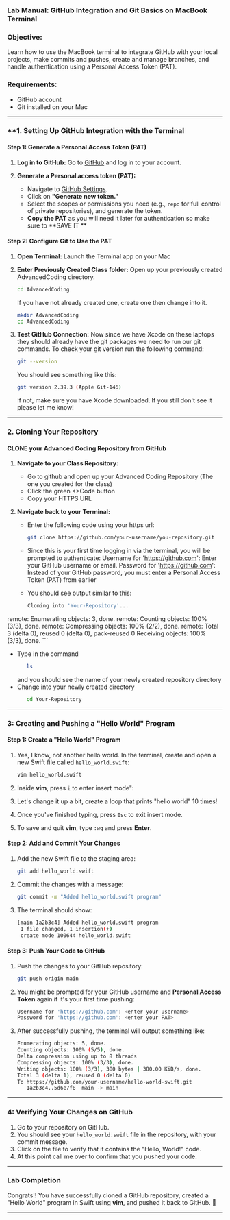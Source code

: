 ### **Lab Manual: GitHub Integration and Git Basics on MacBook Terminal**

### **Objective:**
Learn how to use the MacBook terminal to integrate GitHub with your local projects, make commits and pushes, create and manage branches, and handle authentication using a Personal Access Token (PAT).

### **Requirements:**
- GitHub account
- Git installed on your Mac

---

### **1. **Setting Up GitHub Integration with the Terminal**

#### **Step 1: Generate a Personal Access Token (PAT)**

1. **Log in to GitHub:**
   Go to [GitHub](https://github.com/) and log in to your account.

2. **Generate a Personal access token (PAT):**
   - Navigate to [GitHub Settings](https://github.com/settings/tokens).
   - Click on **"Generate new token."**
   - Select the scopes or permissions you need (e.g., `repo` for full control of private repositories), and generate the token.
   - **Copy the PAT** as you will need it later for authentication so make sure to **SAVE IT **

#### **Step 2: Configure Git to Use the PAT**

1. **Open Terminal:**
   Launch the Terminal app on your Mac

2. **Enter Previously Created Class folder:**
   Open up your previously created AdvancedCoding directory.
   ```bash
   cd AdvancedCoding
   ```

   If you have not already created one, create one then change into it.
   ```bash
   mkdir AdvancedCoding
   cd AdvancedCoding
   ```
3. **Test GitHub Connection:**
   Now since we have Xcode on these laptops they should already have the git packages we need to run our git commands. To check your git version run the following command:
   ```bash
   git --version
   ```
   You should see something like this:
   ```bash
   git version 2.39.3 (Apple Git-146)
   ```
   If not, make sure you have Xcode downloaded. If you still don't see it please let me know!
   
---

### **2. Cloning Your Repository**

#### **CLONE your Advanced Coding Repository from GitHub**

1. **Navigate to your Class Repository:**
   - Go to github and open up your Advanced Coding Repository (The one you created for the class)
   - Click the green <>Code button
   - Copy your HTTPS URL

2. **Navigate back to your Terminal:**
   - Enter the following code using your https url:
     ```bash
     git clone https://github.com/your-username/you-repository.git
     ```
   - Since this is your first time logging in via the terminal, you will be prompted to authenticate:
Username for 'https://github.com': Enter your GitHub username or email.
Password for 'https://github.com': Instead of your GitHub password, you must enter a Personal Access Token (PAT) from earlier

   - You should see output similar to this:
     ```bash
     Cloning into 'Your-Repository'...
remote: Enumerating objects: 3, done.
remote: Counting objects: 100% (3/3), done.
remote: Compressing objects: 100% (2/2), done.
remote: Total 3 (delta 0), reused 0 (delta 0), pack-reused 0
Receiving objects: 100% (3/3), done.
     ```
   - Type in the command
     ```bash
        ls
     ```
     and you should see the name of your newly created repository directory
   - Change into your newly created directory
     ```bash
        cd Your-Repository
     ```
---

### **3: Creating and Pushing a "Hello World" Program**

#### Step 1: Create a "Hello World" Program
1. Yes, I know, not another hello world. In the terminal, create and open a new Swift file called `hello_world.swift`:

   ```bash
   vim hello_world.swift
   ```

2. Inside **vim**, press `i` to enter insert mode":

3. Let's change it up a bit, create a loop that prints "hello world" 10 times!

4. Once you've finished typing, press `Esc` to exit insert mode.

5. To save and quit **vim**, type `:wq` and press **Enter**.

#### Step 2: Add and Commit Your Changes
1. Add the new Swift file to the staging area:

   ```bash
   git add hello_world.swift
   ```

2. Commit the changes with a message:

   ```bash
   git commit -m "Added hello_world.swift program"
   ```

3. The terminal should show:

   ```bash
   [main 1a2b3c4] Added hello_world.swift program
    1 file changed, 1 insertion(+)
    create mode 100644 hello_world.swift
   ```

#### Step 3: Push Your Code to GitHub
1. Push the changes to your GitHub repository:

   ```bash
   git push origin main
   ```

2. You might be prompted for your GitHub username and **Personal Access Token** again if it's your first time pushing:

   ```bash
   Username for 'https://github.com': <enter your username>
   Password for 'https://github.com': <enter your PAT>
   ```

3. After successfully pushing, the terminal will output something like:

   ```bash
   Enumerating objects: 5, done.
   Counting objects: 100% (5/5), done.
   Delta compression using up to 8 threads
   Compressing objects: 100% (3/3), done.
   Writing objects: 100% (3/3), 380 bytes | 380.00 KiB/s, done.
   Total 3 (delta 1), reused 0 (delta 0)
   To https://github.com/your-username/hello-world-swift.git
      1a2b3c4..5d6e7f8  main -> main
   ```
---

### **4: Verifying Your Changes on GitHub**

1. Go to your repository on GitHub.
2. You should see your `hello_world.swift` file in the repository, with your commit message.
3. Click on the file to verify that it contains the "Hello, World!" code.
4. At this point call me over to confirm that you pushed your code.
---

### Lab Completion

Congrats!! You have successfully cloned a GitHub repository, created a "Hello World" program in Swift using **vim**, and pushed it back to GitHub. 🎉

---
